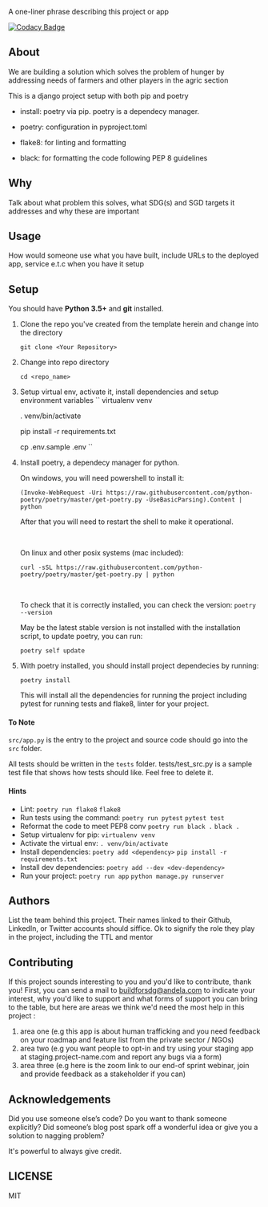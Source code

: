 A one-liner phrase describing this project or app

[![Codacy Badge](https://api.codacy.com/project/badge/Grade/264f6e889f5c4493a4a6a5ed439c24da)](https://app.codacy.com/gh/BuildForSDG/Team-226-Backend?utm_source=github.com&utm_medium=referral&utm_content=BuildForSDG/Team-226-Backend&utm_campaign=Badge_Grade_Settings)

## About

We are building a solution which solves the problem of hunger by addressing needs of farmers and other players in the agric section

This is a django project setup with both pip and poetry

- install: poetry via pip. poetry is a dependecy manager.

- poetry: configuration in pyproject.toml

- flake8: for linting and formatting

- black: for formatting the code following PEP 8 guidelines

## Why

Talk about what problem this solves, what SDG(s) and SGD targets it addresses and why these are important

## Usage
How would someone use what you have built, include URLs to the deployed app, service e.t.c when you have it setup


## Setup
You should have **Python 3.5+** and **git** installed. 

1. Clone the repo you've created from the template herein and change into the directory

    ``
      git clone <Your Repository>
    ``

2. Change into repo directory

    ``
      cd <repo_name>
    ``

3. Setup virtual env, activate it, install dependencies and setup environment variables
    ``
      virtualenv venv

      . venv/bin/activate

      pip install -r requirements.txt

      cp .env.sample .env
    ``

4. Install poetry, a dependecy manager for python.

    On windows, you will need powershell to install it:

    ``
      (Invoke-WebRequest -Uri https://raw.githubusercontent.com/python-poetry/poetry/master/get-poetry.py -UseBasicParsing).Content | python
    ``

    After that you will need to restart the shell to make it operational.

    &nbsp;

    On linux and other posix systems (mac included):

    ``
      curl -sSL https://raw.githubusercontent.com/python-poetry/poetry/master/get-poetry.py | python
    ``

    &nbsp;

    To check that it is correctly installed, you can check the version:
    ``
      poetry --version
    ``

    May be the latest stable version is not installed with the installation script, to update poetry, you can run:

    ``
      poetry self update
    ``

5. With poetry installed, you should install project dependecies by running:

    ``
      poetry install
    ``

    This will install all the dependencies for running the project including pytest for running tests and flake8, linter for your project.

#### To Note
`src/app.py` is the entry to the project and source code should go into the `src` folder.

All tests should be written in the `tests` folder. tests/test_src.py is a sample test file that shows how tests should like. Feel free to delete it.

#### Hints

- Lint: 
  `poetry run flake8`
  `flake8 `
- Run tests using the command: 
  `poetry run pytest`
  `pytest test`
- Reformat the code to meet PEP8 conv
  `poetry run black .`
  `black .`
- Setup virtualenv for pip:
  `virtualenv venv`
- Activate the virtual env:
  `. venv/bin/activate`
- Install dependencies: 
  `poetry add <dependency>`
  `pip install -r requirements.txt`
- Install dev dependencies:
  `poetry add --dev <dev-dependency>`
- Run your project:
  `poetry run app`
  `python manage.py runserver`


## Authors

List the team behind this project. Their names linked to their Github, LinkedIn, or Twitter accounts should siffice. Ok to signify the role they play in the project, including the TTL and mentor

## Contributing
If this project sounds interesting to you and you'd like to contribute, thank you!
First, you can send a mail to buildforsdg@andela.com to indicate your interest, why you'd like to support and what forms of support you can bring to the table, but here are areas we think we'd need the most help in this project :
1.  area one (e.g this app is about human trafficking and you need feedback on your roadmap and feature list from the private sector / NGOs)
2.  area two (e.g you want people to opt-in and try using your staging app at staging.project-name.com and report any bugs via a form)
3.  area three (e.g here is the zoom link to our end-of sprint webinar, join and provide feedback as a stakeholder if you can)

## Acknowledgements

Did you use someone else’s code?
Do you want to thank someone explicitly?
Did someone’s blog post spark off a wonderful idea or give you a solution to nagging problem?

It's powerful to always give credit.

## LICENSE
MIT
